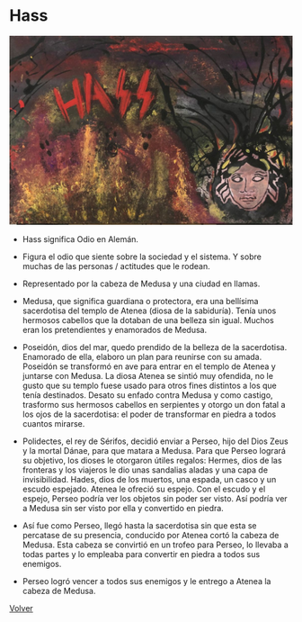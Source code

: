 # Hass

![](./img/08/Hass.jpg)

- Hass significa Odio en Alemán.

- Figura el odio que siente sobre la sociedad y el sistema. Y sobre muchas de las personas / actitudes que le rodean.

- Representado por la cabeza de Medusa y una ciudad en llamas.

- Medusa, que significa guardiana o protectora, era una bellísima sacerdotisa del templo de Atenea (diosa de la sabiduría). Tenía unos hermosos cabellos que la dotaban de una belleza sin igual. Muchos eran los pretendientes y enamorados de Medusa.

- Poseidón, dios del mar, quedo prendido de la belleza de la sacerdotisa. Enamorado de ella, elaboro un plan para reunirse con su amada. Poseidón se transformó en ave para entrar en el templo de Atenea y juntarse con Medusa. La diosa Atenea se sintió muy ofendida, no le gusto que su templo fuese usado para otros fines distintos a los que tenía destinados. Desato su enfado contra Medusa y como castigo, trasformo sus hermosos cabellos en serpientes y otorgo un don fatal a los ojos de la sacerdotisa: el poder de transformar en piedra a todos cuantos mirarse.

- Polidectes, el rey de Sérifos, decidió enviar a Perseo, hijo del Dios Zeus y la mortal Dánae, para que matara a Medusa. Para que Perseo logrará su objetivo, los dioses le otorgaron útiles regalos: Hermes, dios de las fronteras y los viajeros le dio unas sandalias aladas y una capa de invisibilidad. Hades, dios de los muertos, una espada, un casco y un escudo espejado. Atenea le ofreció su espejo. Con el escudo y el espejo, Perseo podría ver los objetos sin poder ser visto. Así podría ver a Medusa sin ser visto por ella y convertido en piedra.

- Así fue como Perseo, llegó hasta la sacerdotisa sin que esta se percatase de su presencia, conducido por Atenea cortó la cabeza de Medusa. Esta cabeza se convirtió en un trofeo para Perseo, lo llevaba a todas partes y lo empleaba para convertir en piedra a todos sus enemigos.

- Perseo logró vencer a todos sus enemigos y le entrego a Atenea la cabeza de Medusa.

[Volver](https://victorrodrigueznavarro.github.io/)
